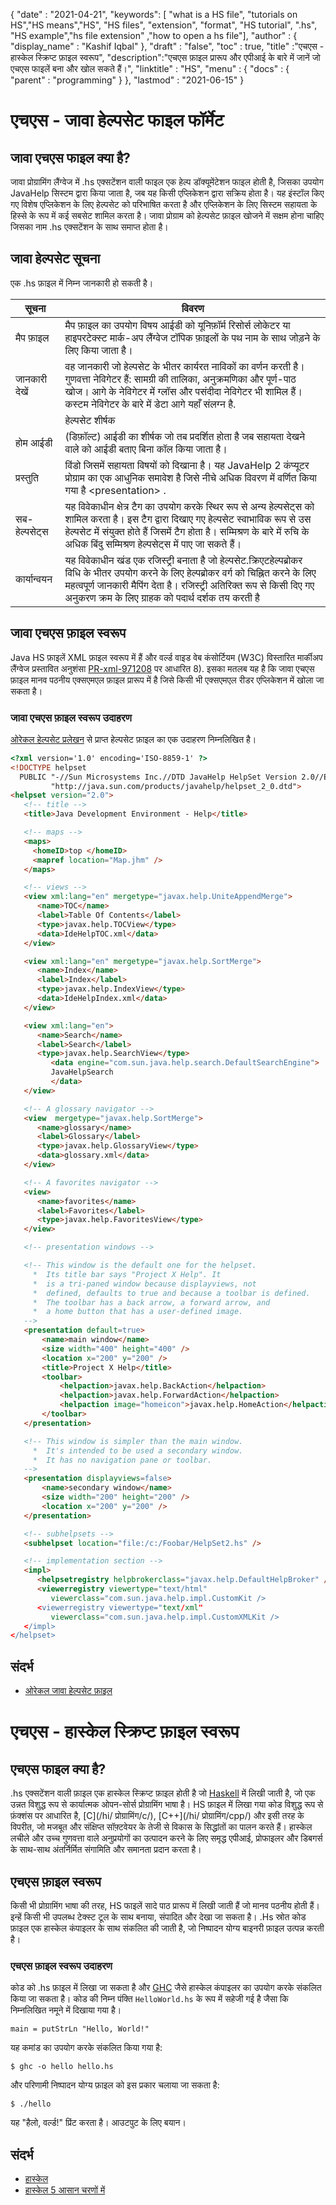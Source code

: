{
  "date" : "2021-04-21",
  "keywords": [ "what is a HS file", "tutorials on HS","HS means","HS", "HS files", "extension", "format", "HS tutorial", ".hs", "HS example","hs file extension" ,"how to open a hs file"],
  "author" : {
    "display_name" : "Kashif Iqbal"
},
  "draft" : "false",
  "toc" : true,
  "title" :"एचएस - हास्केल स्क्रिप्ट फ़ाइल स्वरूप",
  "description":"एचएस फ़ाइल प्रारूप और एपीआई के बारे में जानें जो एचएस फाइलें बना और खोल सकते हैं।",
  "linktitle" : "HS",
  "menu" : {
    "docs" : {
      "parent" : "programming"
}
},
  "lastmod" : "2021-06-15"
}

# एचएस - जावा हेल्पसेट फाइल फॉर्मेट

## जावा एचएस फाइल क्या है?

जावा प्रोग्रामिंग लैंग्वेज में .hs एक्सटेंशन वाली फाइल एक हेल्प डॉक्यूमेंटेशन फाइल होती है, जिसका उपयोग JavaHelp सिस्टम द्वारा किया जाता है, जब यह किसी एप्लिकेशन द्वारा सक्रिय होता है। यह इंस्टॉल किए गए विशेष एप्लिकेशन के लिए हेल्पसेट को परिभाषित करता है और एप्लिकेशन के लिए सिस्टम सहायता के हिस्से के रूप में कई सबसेट शामिल करता है। जावा प्रोग्राम को हेल्पसेट फ़ाइल खोजने में सक्षम होना चाहिए जिसका नाम .hs एक्सटेंशन के साथ समाप्त होता है।

## जावा हेल्पसेट सूचना

एक .hs फ़ाइल में निम्न जानकारी हो सकती है।

|सूचना|विवरण|
---|---|
|मैप फ़ाइल|मैप फ़ाइल का उपयोग विषय आईडी को यूनिफ़ॉर्म रिसोर्स लोकेटर या हाइपरटेक्स्ट मार्क-अप लैंग्वेज टॉपिक फ़ाइलों के पथ नाम के साथ जोड़ने के लिए किया जाता है।|
|जानकारी देखें|वह जानकारी जो हेल्पसेट के भीतर कार्यरत नाविकों का वर्णन करती है। गुणवत्ता नेविगेटर हैं: सामग्री की तालिका, अनुक्रमणिका और पूर्ण-पाठ खोज। आगे के नेविगेटर में ग्लॉस और पसंदीदा नेविगेटर भी शामिल हैं। कस्टम नेविगेटर के बारे में डेटा आगे यहाँ संलग्न है.|
<html>|हेल्पसेट शीर्षक|द \<title> हेल्पसेट (.hs) फ़ाइल में रेखांकित किया गया है। यह शीर्षक आपकी हेल्पसेट फ़ाइल में उल्लिखित अधिकांश विंडो और किसी भी द्वितीयक विंडो के शीर्ष पर दिखाई देता है </html>
|होम आईडी|(डिफ़ॉल्ट) आईडी का शीर्षक जो तब प्रदर्शित होता है जब सहायता देखने वाले को आईडी बताए बिना कॉल किया जाता है।|
|प्रस्तुति|विंडो जिसमें सहायता विषयों को दिखाना है। यह JavaHelp 2 कंप्यूटर प्रोग्राम का एक आधुनिक समावेश है जिसे नीचे अधिक विवरण में वर्णित किया गया है \<presentation> .|
|सब-हेल्पसेट्स|यह विवेकाधीन क्षेत्र टैग का उपयोग करके स्थिर रूप से अन्य हेल्पसेट्स को शामिल करता है। इस टैग द्वारा दिखाए गए हेल्पसेट स्वाभाविक रूप से उस हेल्पसेट में संयुक्त होते हैं जिसमें टैग होता है। सम्मिश्रण के बारे में रुचि के अधिक बिंदु सम्मिश्रण हेल्पसेट्स में पाए जा सकते हैं।
|कार्यान्वयन|यह विवेकाधीन खंड एक रजिस्ट्री बनाता है जो हेल्पसेट.क्रिएटहेल्पब्रोकर विधि के भीतर उपयोग करने के लिए हेल्पब्रोकर वर्ग को चिह्नित करने के लिए महत्वपूर्ण जानकारी मैपिंग देता है। रजिस्ट्री अतिरिक्त रूप से किसी दिए गए अनुकरण क्रम के लिए ग्राहक को पदार्थ दर्शक तय करती है

## जावा एचएस फ़ाइल स्वरूप

Java HS फ़ाइलें XML फ़ाइल स्वरूप में हैं और वर्ल्ड वाइड वेब कंसोर्टियम (W3C) विस्तारित मार्कीअप लैंग्वेज प्रस्तावित अनुशंसा [PR-xml-971208](https://www.w3.org/TR/PR-xml-971208) पर आधारित 8). इसका मतलब यह है कि जावा एचएस फ़ाइल मानव पठनीय एक्सएमएल फ़ाइल प्रारूप में है जिसे किसी भी एक्सएमएल रीडर एप्लिकेशन में खोला जा सकता है।

### जावा एचएस फ़ाइल स्वरूप उदाहरण

[ओरेकल हेल्पसेट प्रलेखन](https://docs.oracle.com/cd/E19253-01/819-0913/author/helpset.html) से प्राप्त हेल्पसेट फ़ाइल का एक उदाहरण निम्नलिखित है।

```html
<?xml version='1.0' encoding='ISO-8859-1' ?>
<!DOCTYPE helpset
  PUBLIC "-//Sun Microsystems Inc.//DTD JavaHelp HelpSet Version 2.0//EN"
         "http://java.sun.com/products/javahelp/helpset_2_0.dtd">
<helpset version="2.0">
   <!-- title -->
   <title>Java Development Environment - Help</title>

   <!-- maps -->
   <maps>
     <homeID>top </homeID>
     <mapref location="Map.jhm" />
   </maps>

   <!-- views -->
   <view xml:lang="en" mergetype="javax.help.UniteAppendMerge">
      <name>TOC</name>
      <label>Table Of Contents</label>
      <type>javax.help.TOCView</type>
      <data>IdeHelpTOC.xml</data>
   </view>

   <view xml:lang="en" mergetype="javax.help.SortMerge">
      <name>Index</name>
      <label>Index</label>
      <type>javax.help.IndexView</type>
      <data>IdeHelpIndex.xml</data>
   </view>

   <view xml:lang="en">
      <name>Search</name>
      <label>Search</label>
      <type>javax.help.SearchView</type>
         <data engine="com.sun.java.help.search.DefaultSearchEngine">
         JavaHelpSearch
         </data>
   </view>

   <!-- A glossary navigator -->
   <view  mergetype="javax.help.SortMerge">
      <name>glossary</name>
      <label>Glossary</label>
      <type>javax.help.GlossaryView</type>
      <data>glossary.xml</data>
   </view>

   <!-- A favorites navigator -->
   <view>
      <name>favorites</name>
      <label>Favorites</label>
      <type>javax.help.FavoritesView</type>
   </view>

   <!-- presentation windows -->

   <!-- This window is the default one for the helpset.
     *  Its title bar says "Project X Help". It
     *  is a tri-paned window because displayviews, not
     *  defined, defaults to true and because a toolbar is defined.
     *  The toolbar has a back arrow, a forward arrow, and
     *  a home button that has a user-defined image.
   -->
   <presentation default=true>
       <name>main window</name>
       <size width="400" height="400" />
       <location x="200" y="200" />
       <title>Project X Help</title>
       <toolbar>
           <helpaction>javax.help.BackAction</helpaction>
           <helpaction>javax.help.ForwardAction</helpaction>
           <helpaction image="homeicon">javax.help.HomeAction</helpaction>
       </toolbar>
   </presentation>

   <!-- This window is simpler than the main window.
     *  It's intended to be used a secondary window.
     *  It has no navigation pane or toolbar.
   -->
   <presentation displayviews=false>
       <name>secondary window</name>
       <size width="200" height="200" />
       <location x="200" y="200" />
   </presentation>

   <!-- subhelpsets -->
   <subhelpset location="file:/c:/Foobar/HelpSet2.hs" />

   <!-- implementation section -->
   <impl>
      <helpsetregistry helpbrokerclass="javax.help.DefaultHelpBroker" />
      <viewerregistry viewertype="text/html"
         viewerclass="com.sun.java.help.impl.CustomKit />
      <viewerregistry viewertype="text/xml"
         viewerclass="com.sun.java.help.impl.CustomXMLKit />
   </impl>
</helpset>
```

## संदर्भ
* [ओरेकल जावा हेल्पसेट फ़ाइल](https://docs.oracle.com/cd/E19253-01/819-0913/author/helpset.html)

# एचएस - हास्केल स्क्रिप्ट फ़ाइल स्वरूप

## एचएस फाइल क्या है?

.hs एक्सटेंशन वाली फ़ाइल एक हास्केल स्क्रिप्ट फ़ाइल होती है जो [Haskell](https://wiki.haskell.org/Haskell) में लिखी जाती है, जो एक उन्नत विशुद्ध रूप से कार्यात्मक ओपन-सोर्स प्रोग्रामिंग भाषा है। HS फ़ाइल में लिखा गया कोड विशुद्ध रूप से फ़ंक्शंस पर आधारित है, [C](/hi/ प्रोग्रामिंग/c/), [C++](/hi/ प्रोग्रामिंग/cpp/) और इसी तरह के विपरीत, जो मजबूत और संक्षिप्त सॉफ़्टवेयर के तेजी से विकास के सिद्धांतों का पालन करते हैं। हास्केल लचीले और उच्च गुणवत्ता वाले अनुप्रयोगों का उत्पादन करने के लिए समृद्ध एपीआई, प्रोफाइलर और डिबगर्स के साथ-साथ अंतर्निर्मित संगामिति और समानता प्रदान करता है।

## एचएस फ़ाइल स्वरूप

किसी भी प्रोग्रामिंग भाषा की तरह, HS फाइलें सादे पाठ प्रारूप में लिखी जाती हैं जो मानव पठनीय होती हैं। इन्हें किसी भी उपलब्ध टेक्स्ट टूल के साथ बनाया, संपादित और देखा जा सकता है। .Hs स्रोत कोड फ़ाइल एक हास्केल कंपाइलर के साथ संकलित की जाती है, जो निष्पादन योग्य बाइनरी फ़ाइल उत्पन्न करती है।

### एचएस फ़ाइल स्वरूप उदाहरण

कोड को .hs फ़ाइल में लिखा जा सकता है और [GHC](https://haskell.org/ghc) जैसे हास्केल कंपाइलर का उपयोग करके संकलित किया जा सकता है। कोड की निम्न पंक्ति `HelloWorld.hs` के रूप में सहेजी गई है जैसा कि निम्नलिखित नमूने में दिखाया गया है।

```
main = putStrLn "Hello, World!"
```

यह कमांड का उपयोग करके संकलित किया गया है:

```
$ ghc -o hello hello.hs
```
और परिणामी निष्पादन योग्य फ़ाइल को इस प्रकार चलाया जा सकता है:

```
$ ./hello
```
यह "हैलो, वर्ल्ड!" प्रिंट करता है। आउटपुट के लिए बयान।

## संदर्भ

* [हास्केल](https://wiki.haskell.org/Haskell)
* [हास्केल 5 आसान चरणों में](https://wiki.haskell.org/Haskell_in_5_steps)

